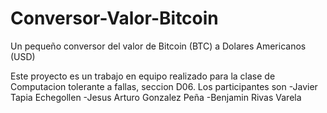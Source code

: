 # Conversor-Valor-Bitcoin
Un pequeño conversor del valor de Bitcoin (BTC) a Dolares Americanos (USD)

Este proyecto es un trabajo en equipo realizado para la clase de Computacion tolerante a fallas, seccion D06.
Los participantes son
  -Javier Tapia Echegollen
  -Jesus Arturo Gonzalez Peña
  -Benjamin Rivas Varela
